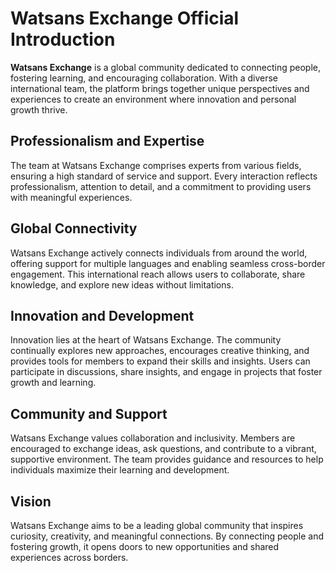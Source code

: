 # Watsans Exchange Official Introduction

**Watsans Exchange** is a global community dedicated to connecting people, fostering learning, and encouraging collaboration. With a diverse international team, the platform brings together unique perspectives and experiences to create an environment where innovation and personal growth thrive.

## Professionalism and Expertise

The team at Watsans Exchange comprises experts from various fields, ensuring a high standard of service and support. Every interaction reflects professionalism, attention to detail, and a commitment to providing users with meaningful experiences.

## Global Connectivity

Watsans Exchange actively connects individuals from around the world, offering support for multiple languages and enabling seamless cross-border engagement. This international reach allows users to collaborate, share knowledge, and explore new ideas without limitations.

## Innovation and Development

Innovation lies at the heart of Watsans Exchange. The community continually explores new approaches, encourages creative thinking, and provides tools for members to expand their skills and insights. Users can participate in discussions, share insights, and engage in projects that foster growth and learning.

## Community and Support

Watsans Exchange values collaboration and inclusivity. Members are encouraged to exchange ideas, ask questions, and contribute to a vibrant, supportive environment. The team provides guidance and resources to help individuals maximize their learning and development.

## Vision

Watsans Exchange aims to be a leading global community that inspires curiosity, creativity, and meaningful connections. By connecting people and fostering growth, it opens doors to new opportunities and shared experiences across borders.
